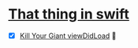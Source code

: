 # [That thing in swift](https://thatthinginswift.com)
- [x] [Kill Your Giant viewDidLoad](https://thatthinginswift.com/kill-your-viewdidload/) :large_orange_diamond:
